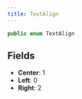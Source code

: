 ```yaml
---
title: TextAlign
---
```


```csharp
public enum TextAlign
```

## Fields

- **Center**: 1
- **Left**: 0
- **Right**: 2

